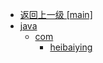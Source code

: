 - [返回上一级 [main]](notes/code/Hbase/hbase-java-api-2.x/src/main/)
- [java](notes/code/Hbase/hbase-java-api-2.x/src/main/java/)
  - [com](notes/code/Hbase/hbase-java-api-2.x/src/main/java/com/)
    - [heibaiying](notes/code/Hbase/hbase-java-api-2.x/src/main/java/com/heibaiying/)
